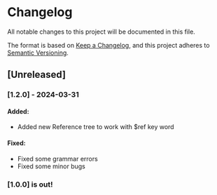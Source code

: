 # Changelog

All notable changes to this project will be documented in this file.

The format is based on [Keep a Changelog](https://keepachangelog.com/en/1.1.0/),
and this project adheres to [Semantic Versioning](https://semver.org/spec/v2.0.0.html).

## [Unreleased]

### [1.2.0] - 2024-03-31
#### Added:
- Added new Reference tree to work with $ref key word

#### Fixed:
- Fixed some grammar errors
- Fixed some minor bugs 

### [1.0.0] is out!